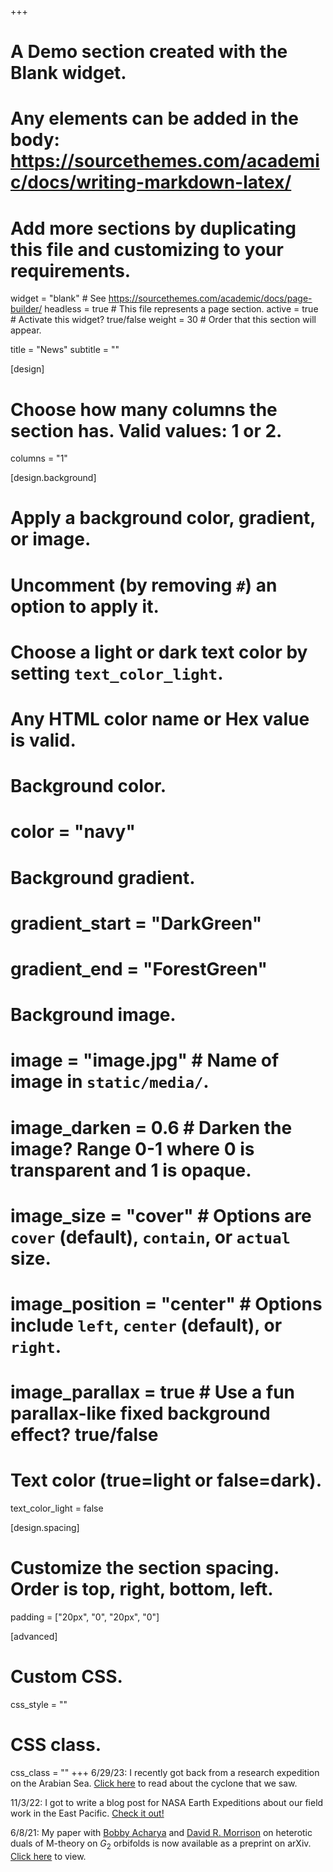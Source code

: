 +++
# A Demo section created with the Blank widget.
# Any elements can be added in the body: https://sourcethemes.com/academic/docs/writing-markdown-latex/
# Add more sections by duplicating this file and customizing to your requirements.

widget = "blank"  # See https://sourcethemes.com/academic/docs/page-builder/
headless = true  # This file represents a page section.
active = true  # Activate this widget? true/false
weight = 30  # Order that this section will appear.

title = "News"
subtitle = ""

[design]
  # Choose how many columns the section has. Valid values: 1 or 2.
  columns = "1"

[design.background]
  # Apply a background color, gradient, or image.
  #   Uncomment (by removing `#`) an option to apply it.
  #   Choose a light or dark text color by setting `text_color_light`.
  #   Any HTML color name or Hex value is valid.

  # Background color.
  # color = "navy"

  # Background gradient.
  # gradient_start = "DarkGreen"
  # gradient_end = "ForestGreen"

  # Background image.
  # image = "image.jpg"  # Name of image in `static/media/`.
  # image_darken = 0.6  # Darken the image? Range 0-1 where 0 is transparent and 1 is opaque.
  # image_size = "cover"  #  Options are `cover` (default), `contain`, or `actual` size.
  # image_position = "center"  # Options include `left`, `center` (default), or `right`.
  # image_parallax = true  # Use a fun parallax-like fixed background effect? true/false

  # Text color (true=light or false=dark).
  text_color_light = false

[design.spacing]
  # Customize the section spacing. Order is top, right, bottom, left.
  padding = ["20px", "0", "20px", "0"]

[advanced]
 # Custom CSS.
 css_style = ""

 # CSS class.
 css_class = ""
+++
6/29/23: I recently got back from a research expedition on the Arabian Sea. [Click here](/post/2023-07-29-an-iridescent-cyclone/) to read about the cyclone that we saw.

11/3/22: I got to write a blog post for NASA Earth Expeditions about our field work in the East Pacific. [Check it out!](https://blogs.nasa.gov/earthexpeditions/2022/11/03/finding-nature-at-sea-during-nasas-s-mode-field-campaign/)

6/8/21: My paper with [Bobby Acharya](https://www.kcl.ac.uk/people/bobby-acharya) and [David R. Morrison](http://web.math.ucsb.edu/~drm/) on heterotic duals of M-theory on $G_2$ orbifolds is now available as a preprint on arXiv. [Click here](https://arxiv.org/abs/2106.03886) to view.

